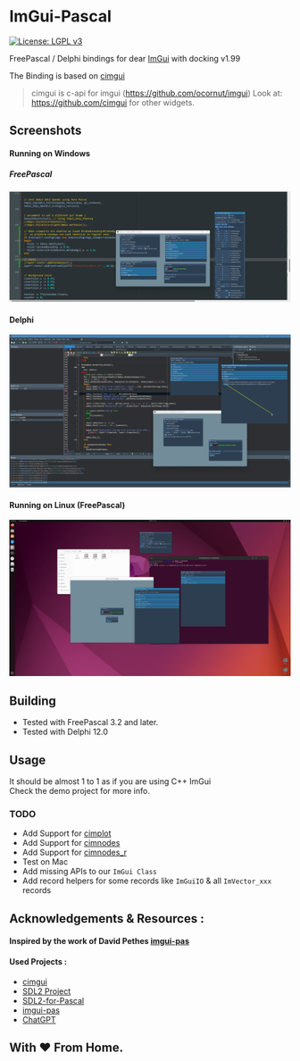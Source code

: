 # ImGui-Pascal
[![License: LGPL v3](https://img.shields.io/badge/License-LGPL%20v3-blue.svg)](https://www.gnu.org/licenses/lgpl-3.0)

FreePascal / Delphi bindings for dear [ImGui](https://github.com/ocornut/imgui) with docking v1.99

The Binding is based on [cimgui](https://github.com/cimgui/cimgui)
> cimgui is c-api for imgui (https://github.com/ocornut/imgui) Look at: https://github.com/cimgui for other widgets.

## Screenshots

#### Running on Windows

##### FreePascal
<img src="screenshots/fonts.png">
<br>

#### Delphi
<img src="screenshots/windows.png">
<br>

#### Running on Linux (FreePascal)
<img src="screenshots/linux.jpg">

## Building
- Tested with FreePascal 3.2 and later.
- Tested with Delphi 12.0

## Usage
It should be almost 1 to 1 as if you are using C++ ImGui <br> 
Check the demo project for more info.

### TODO
- Add Support for [cimplot](https://github.com/cimgui/cimplot)
- Add Support for [cimnodes](https://github.com/cimgui/cimnodes)
- Add Support for [cimnodes_r](https://github.com/cimgui/cimnodes_r)
- Test on Mac
- Add missing APIs to our `ImGui Class`
- Add record helpers for some records like `ImGuiIO` & all `ImVector_xxx` records



## Acknowledgements & Resources :

#### Inspired by the work of David Pethes [imgui-pas](https://github.com/dpethes/imgui-pas) 


#### Used Projects :
- [cimgui](https://github.com/cimgui/cimgui)
- [SDL2 Project](https://github.com/libsdl-org/SDL/tree/SDL2)
- [SDL2-for-Pascal](https://github.com/PascalGameDevelopment/SDL2-for-Pascal)
- [imgui-pas](https://github.com/dpethes/imgui-pas)
- [ChatGPT](https://chat.openai.com)

## With ❤️ From Home.